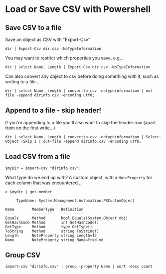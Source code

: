 ﻿# Load or Save CSV with Powershell

## Save CSV to a file

Save an object as CSV with "Export-Csv"

	dir | Export-Csv dir.csv -NoTypeInformation

You may want to restrict which properties you save, e.g...

	dir | select Name, Length | Export-Csv dir.csv -NoTypeInformation

Can also convert any object to csv before doing something with it, such as writing to a file...

	dir | select Name, Length | convertto-csv -notypeinformation | out-file -append dirinfo.csv -encoding utf8;
	

## Append to a file - skip header!

If you're appending to a file you'll also want to skip the header row (apart from on the first write...)

	dir | select Name, Length | convertto-csv -notypeinformation | Select-Object -Skip 1 | out-file -append dirinfo.csv -encoding utf8;


## Load CSV from a file

	$myDir = import-csv "dirinfo.csv";

What type do we end up with? A custom object, with a `NoteProperty` for each column that was encountered...

	> $mydir | get-member

		 TypeName: System.Management.Automation.PSCustomObject

	Name        MemberType   Definition
	----        ----------   ----------
	Equals      Method       bool Equals(System.Object obj)
	GetHashCode Method       int GetHashCode()
	GetType     Method       type GetType()
	ToString    Method       string ToString()
	Length      NoteProperty string Length=12
	Name        NoteProperty string Name=fred.md

## Group CSV

	import-csv "dirinfo.csv" | group -property Name | sort -desc count

